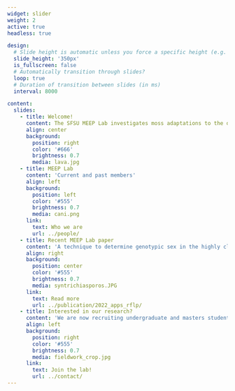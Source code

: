 ```yaml
---
widget: slider
weight: 2
active: true
headless: true

design:
  # Slide height is automatic unless you force a specific height (e.g. '400px')
  slide_height: '350px'
  is_fullscreen: false
  # Automatically transition through slides?
  loop: true
  # Duration of transition between slides (in ms)
  interval: 8000

content:
  slides:
    - title: Welcome!
      content: The SFSU MEEP Lab investigates moss adaptations to the desiccating and irradiating coniditions of life on land
      align: center
      background:
        position: right
        color: '#666'
        brightness: 0.7
        media: lava.jpg
    - title: MEEP Lab
      content: 'Current and past members'
      align: left
      background:
        position: left
        color: '#555'
        brightness: 0.7
        media: cani.png
      link:
        text: Who we are
        url: ../people/
    - title: Recent MEEP Lab paper
      content: 'A technique to determine genotypic sex in the highly clonal <i>Syntrichia caninervis</i>, and the results of a case study examining genotypic and phenotypic sex ratios'
      align: right
      background:
        position: center
        color: '#555'
        brightness: 0.7
        media: syntrichiasporos.JPG
      link:
        text: Read more
        url: ../publication/2022_apps_rflp/
    - title: Interested in our research?
      content: 'We are now recruiting undergraduate and masters students to start in Fall 2024'
      align: left
      background:
        position: right
        color: '#555'
        brightness: 0.7
        media: fieldwork_crop.jpg
      link:
        text: Join the lab!
        url: ../contact/        
---
```

